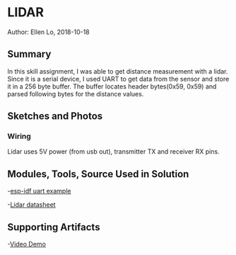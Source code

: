 #  LIDAR

Author: Ellen Lo, 2018-10-18

## Summary
In this skill assignment, I was able to get distance measurement with a lidar. Since it is a serial device, I used UART to get data from the sensor and store it in a 256 byte buffer. The buffer locates header bytes(0x59, 0x59) and parsed following bytes for the distance values.

## Sketches and Photos
### Wiring
Lidar uses 5V power (from usb out), transmitter TX and receiver RX pins.

## Modules, Tools, Source Used in Solution
-[esp-idf uart example](https://github.com/espressif/esp-idf/tree/affe75a10250564353d088f6b9a74dbb6f1ea0df/examples/peripherals/uart_echo)

-[Lidar datasheet](https://cdn.sparkfun.com/assets/5/e/4/7/b/benewake-tfmini-datasheet.pdf)


## Supporting Artifacts
-[Video Demo](https://youtu.be/K9_Y9Q__5sY)
